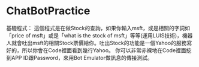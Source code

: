 # ChatBotPractice
基礎程式：
這個程式是在做Stock的查詢，如果你輸入msft，或是相關的字詞如「price of msft」或是「what is the stock of msft」等等(運用LUIS技術)，機器人就會吐出msft的相關Stock票價給你。吐出Stock的功能是一個Yahoo的服務寫好的，所以你會在Code裡面看到幾行Yahoo。
你可以非常赤裸地在Code裡面挖到APP ID跟Password，來用Bot Emulator做訊息的傳接測試。